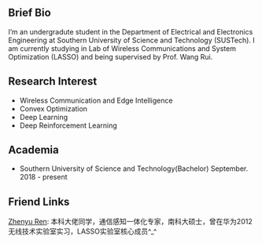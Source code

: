 ## Brief Bio
I’m an undergradute student in the Department of Electrical and Electronics Engineering at Southern University of Science and Technology (SUSTech). I am currently studying in Lab of Wireless Communications and System Optimization (LASSO) and being supervised by Prof. Wang Rui.
## Research Interest
- Wireless Communication and Edge Intelligence
- Convex Optimization
- Deep Learning 
- Deep Reinforcement Learning
## Academia
- Southern University of Science and Technology(Bachelor) September. 2018 - present
## Friend Links
[Zhenyu Ren](https://rzy0901.github.io/): 本科大佬同学，通信感知一体化专家，南科大硕士，曾在华为2012无线技术实验室实习，LASSO实验室核心成员^_^
